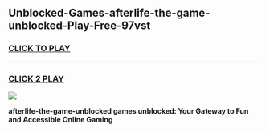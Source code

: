 
## Unblocked-Games-afterlife-the-game-unblocked-Play-Free-97vst
<h3>
<a href="https://premium76.site?title=afterlife-the-game-unblocked&ref=18A1">CLICK TO PLAY</a></h3>
<hr>

<h3>
<a href="https://premium76.site?title=afterlife-the-game-unblocked&ref=18A1">CLICK 2 PLAY</a>
  
</h3>

<a href="https://premium76.site?title=afterlife-the-game-unblocked&ref=18A1"><img src="https://clearcache.store/games.png"></a>


**afterlife-the-game-unblocked games unblocked: Your Gateway to Fun and Accessible Online Gaming**
